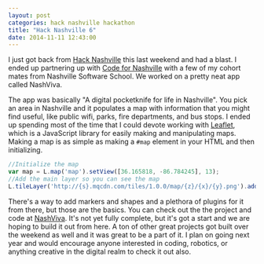 ```yaml
---
layout: post
categories: hack nashville hackathon
title: "Hack Nashville 6"
date: 2014-11-11 12:43:00
---
```


I just got back from [Hack Nashville][HN] this last weekend and had a blast.
I ended up partnering up with [Code for Nashville][CfN] with a few of my cohort
mates from Nashville Software School. We worked on a pretty neat app called 
NashViva.

<span class="more"></span>

The app was basically "A digital pocketknife for life in 
Nashville". You pick an area in Nashville and it populates a map
with information that you might find useful, like public wifi, parks, fire
departments, and bus stops. I ended up spending most of the time that I could
devote working with [Leaflet][Leaf], which is a JavaScript library for easily
making and manipulating maps. Making a map is as simple as making
a `#map` element in your HTML and then initializing. 

```javascript
//Initialize the map
var map = L.map('map').setView([36.165818, -86.784245], 13);
//Add the main layer so you can see the map
L.tileLayer('http://{s}.mqcdn.com/tiles/1.0.0/map/{z}/{x}/{y}.png').addTo(map);
```

There's a way to add markers and shapes and a plethora of plugins for it
from there, but those are the basics. You can check out the the project and 
code at [NashViva][NV].  It's not yet fully complete, but it's got a start
and we are hoping to build it out from here.  A ton of other great projects
got built over the weekend as well and it was great to be a part of it. I
plan on going next year and would encourage anyone interested in coding, 
robotics, or anything creative in the digital realm to check it out also. 

[HN]:http://hacknashville.com/
[CfN]:http://www.codefornashville.org/
[Leaf]:http://leafletjs.com/
[NV]:https://github.com/code-for-nashville/nashviva
